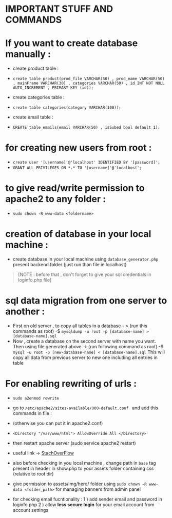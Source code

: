 # IMPORTANT STUFF AND COMMANDS 



# If you want to create database manually :
- create product table :
- `create table product(prod_file VARCHAR(50) , prod_name VARCHAR(50) , mainFrame VARCHAR(30) , categories VARCHAR(50) , id INT NOT NULL AUTO_INCREMENT , PRIMARY KEY (id));`

- create categories table : 
- `create table categories(category VARCHAR(100));`

- create email table :
- `CREATE table emails(email VARCHAR(50) , isSubed bool default 1);`


# for creating new users from root : 
-  `create user '[username]'@'localhost' IDENTIFIED BY '[password]';` <br>
-  `GRANT ALL PRIVILEGES ON *.* TO '[username]'@'localhost';`


# to give read/write permission to apache2 to any folder : 
- `sudo chown -R www-data <foldername>`


# creation of database in your local machine : 
- create database in your local machine using `database_generator.php` present backend folder (just run than file in localhost) 
> [NOTE : before that , don't forget to give your sql credentials in loginfo.php file]


# sql data migration from one server to another : 
-  First on old server , to copy all tables in a database - > (run this commands as root)
    -$ `mysqldump -u root -p [database-name] > [database-name].sql`
-  Now , create a database on the second server with name you want. Then using file generated above -> (run following command as root)
    -$ `mysql -u root -p [new-database-name] < [database-name].sql`
This will copy all data from previous server to new one including all entries in table


# For enabling rewriting of urls : 
- `sudo a2enmod rewrite`
- go to `/etc/apache2/sites-available/000-default.conf ` and add this commands in file : 
- (otherwise you can put it in apache2.conf)
- `<Directory "/var/www/html">
      AllowOverride All
    </Directory>`
- then restart apache server (sudo service apache2 restart)
- useful link -> [StachOverFlow](https://stackoverflow.com/questions/12202387/htaccess-not-working-apache#:~:text=htaccess%20files%20are%20being%20ignored,right%20block%20in%20your%20configuration.)

- also before checking in you local machine , change path in `base` tag present in header
  in show.php to your assets folder containing css (relative to root dir)

- give permission to assets/img/hero/ folder using `sudo chown -R www-data <folder_path>` for managing banners from admin panel

- for checking email fucntionality :
    1 )  add sender email and password in  loginfo.php
    2 ) allow **less secure login** for your email account from account settings







